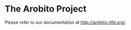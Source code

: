 The Arobito Project
===================

Please refer to our documentation at http://arobito.rtfd.org/.
